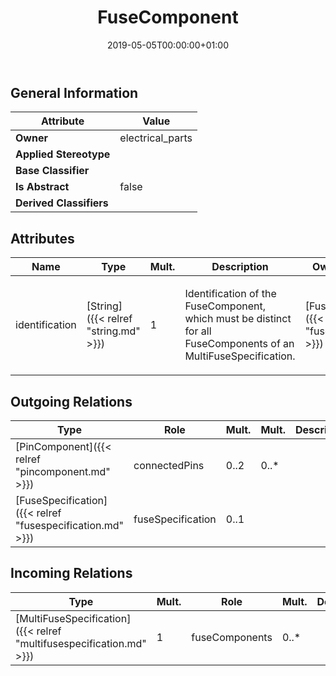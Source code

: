 ﻿---
title: FuseComponent
toc: false
type: specs
date: "2019-05-05T00:00:00+01:00"
draft: false
menu_name: vec120

# Prev/next pager order (if `docs_section_pager` enabled in `params.toml`)
weight: 
---

## General Information

| Attribute               | Value |
|-------------------------|-------|
| **Owner**               | electrical_parts |
| **Applied Stereotype**  |   |
| **Base Classifier**     |   |
| **Is Abstract**         | false |
| **Derived Classifiers** |   |


## Attributes
|  Name  |  Type  |  Mult.  |  Description  |  Owning Classifier  |
|--------|--------|---------|---------------|--------------|
|identification | [String]({{< relref "string.md" >}}) | 1 | <html>   <head>     </head>   <body>     <p> Identification of the FuseComponent, which must be distinct for all FuseComponents of an MultiFuseSpecification.      </p>    </body> </html>  | [FuseComponent]({{< relref "fusecomponent.md" >}}) |

## Outgoing Relations
|    Type  |   Role   |   Mult.   |   Mult.   |   Description   |
|----------|----------|-----------|-----------|-----------------|
| [PinComponent]({{< relref "pincomponent.md" >}}) | connectedPins | 0..2 | 0..* |  |
| [FuseSpecification]({{< relref "fusespecification.md" >}}) | fuseSpecification | 0..1 |  |  |
##  Incoming Relations
|    Type  |   Mult.  |   Role    |   Mult.   |   Description  |
|----------|----------|-----------|-----------|----------------|
| [MultiFuseSpecification]({{< relref "multifusespecification.md" >}}) | 1 | fuseComponents | 0..* |  |
